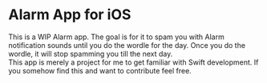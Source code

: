 # Alarm App for iOS

This is a WIP Alarm app. The goal is for it to spam you with Alarm notification sounds until you do the wordle for the day. Once you do the wordle, it will stop spamming you till the next day.  \
This app is merely a project for me to get familiar with Swift development. If you somehow find this and want to contribute feel free. 
